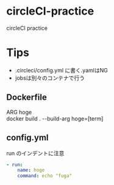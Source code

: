 # circleCI-practice
circleCI practice
# Tips
- .circleci/config.yml に書く.yamlはNG
- jobsは別々のコンテナで行う
## Dockerfile
ARG hoge  
docker build . --build-arg hoge=[term]

## config.yml
run のインデントに注意
```yaml
- run:
    name: hoge
    command: echo "fuga"
```